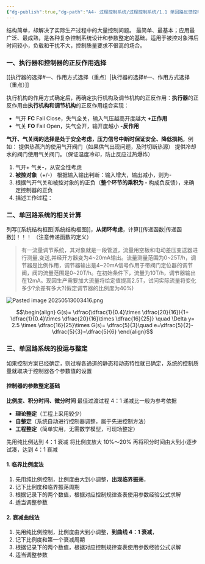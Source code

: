 ```yaml
---
{"dg-publish":true,"dg-path":"A4- 过程控制系统/过程控制系统/1.1 单回路反馈控制系统.md","permalink":"/A4- 过程控制系统/过程控制系统/1.1 单回路反馈控制系统/","dgPassFrontmatter":true,"noteIcon":"","created":"2025-03-03T10:40:11.000+08:00","updated":"2025-09-06T16:00:25.049+08:00"}
---
```


结构简单，却解决了实际生产过程中的大量控制问题。
最简单、最基本；应用最广泛、最成熟，是各种复杂控制系统设计和参数整定的基础。适用于被控对象滞后时间较小，负载和干扰不大，控制质量要求不很高的场合。

### 一、执行器和控制器的正反作用选择
[[执行器的选择#一、作用方式选择（重点）\|执行器的选择#一、作用方式选择（重点）]]

执行机构的作用方式确定后，再确定执行机构及调节机构的正反作用：**执行器**的正反作用由**执行机构和调节机构**的正反作用组合实现：
- 气开 **FC** Fail Close，失气全关，输入气压越高开度越大 **+正作用**
- 气关 **FO** Fail Open，失气全开，输开度越小       **-反作用**

**气开、气关阀的选择是处于安全考虑，压力信号中断时保证安全、降低损耗**。例如：
提供热蒸汽的使用气开阀门（如果供气出现问题，及时切断热源）
提供冷却水的阀门使用气关阀门。（保证温度冷却，防止反应过热爆炸）

1. 气开+ 气关-，从安全性考虑
2. **被控对象**（+/-）    根据输入输出判断：输入增大，输出减小，则为- 
3. 根据气开气关和被控对象的的正负（**整个环节的乘积为 -**  构成负反馈），来确定控制器的正负
4. 描述工作过程：

### 二、单回路系统的相关计算
列写[[系统结构框图\|系统结构框图]]，**从闭环考虑**，计算[[传递函数\|传递函数]]！！！ （注意传递函数的定义）

> 有一流量调节系统，其对象就是一段管道，流量用空板和电动差压变送器进行测量,变送,并经开方器变为4~20mA输出。流量测量范围为0~25T/h，调节器是比例作用，调节器输出是4~20mA信号作用于带阀门定位器的调节阀，阀的流量范围是0~20T/h。在初始条件下，流量为10T/h，调节器输出在12mA。现因生产需要加大流量将给定值提高2.5T，试问实际流量将变化多少?余差有多大?(假定调节器的比例度为40%)


![Pasted image 20250513003416.png](/img/user/Functional%20files/Photo%20Resources/Pasted%20image%2020250513003416.png)


$$\begin{align}
G(s)= \dfrac{\dfrac{1}{0.4}\times \dfrac{20}{16}}{1+ \dfrac{1}{0.4}\times \dfrac{20}{16}\times \dfrac{16}{25}}  \quad \Delta y= 2.5 \times \dfrac{16}{25}\times G(s)= \dfrac{5}{3}\quad e=\dfrac{5}{2}- \dfrac{5}{3}=\dfrac{5}{6}
\end{align}$$

### 三、单回路系统的投运与整定
如果控制方案已经确定，则过程各通道的静态和动态特性就已确定，系统的控制质量就取决于控制器各个参数值的设置

#### 控制器的参数整定基础
**比例度、积分时间、微分时间**
最佳过渡过程 4：1 递减比一般为参考依据

- ~~**理论整定**~~（工程上采用较少）
- **自整定**（系统自动进行控制器调整，属于先进控制方法）
- **工程整定**（简单实用，无需数学模型，可现场整定）

先用纯比例达到 4：1 衰减
将比例度放大 10%～20% 
再将积分时间由大到小逐步试凑，达到 4：1 衰减

#### 1. 临界比例度法
1. 先用纯比例控制，比例度由大到小调整，**出现临界振荡**，
2. 记下比例度和临界振荡周期
3. 根据记录下的两个数值，根据对应控制规律查表使用参数经验公式求解
4. 适当调整参数

#### 2. 衰减曲线法
1. 先用纯比例控制，比例度由大到小调整，**到曲线 4：1 衰减**，
2. 记下比例度和第一个衰减周期
3. 根据记录下的两个数值，根据对应控制规律查表使用参数经验公式求解
4. 适当调整参数

